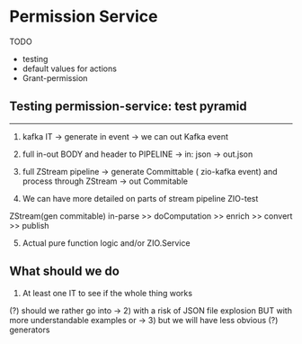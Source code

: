 # Permission Service

TODO

- testing
- default values for actions
- Grant-permission

## Testing permission-service: test pyramid

---------------------------------

1. kafka IT
-> generate in event
-> we can out Kafka event

2. full in-out BODY and header to PIPELINE
-> in: json
-> out.json

3. full ZStream pipeline -> generate Committable ( zio-kafka event) and process through ZStream -> out Commitable

4. We can have more  detailed on parts of stream pipeline
ZIO-test

ZStream(gen commitable)
in-parse >> doComputation >> enrich >> convert >> publish

5. Actual pure function logic and/or ZIO.Service

What should we do
--------------------

1) At least one IT to see if the whole thing works

(?) should we rather go into
-> 2) with a risk of JSON file explosion BUT with more understandable examples
or
-> 3) but we will have less obvious (?) generators
